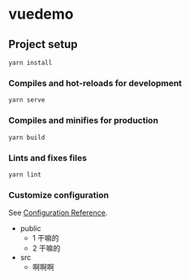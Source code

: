 # vuedemo

## Project setup

``` 
yarn install
```

### Compiles and hot-reloads for development

``` 
yarn serve
```

### Compiles and minifies for production

``` 
yarn build
```

### Lints and fixes files

``` 
yarn lint
```

### Customize configuration

See [Configuration Reference](https://cli.vuejs.org/config/).

* public
    - 1 干嘛的
    - 2 干嘛的
* src
    - 啊啊啊
